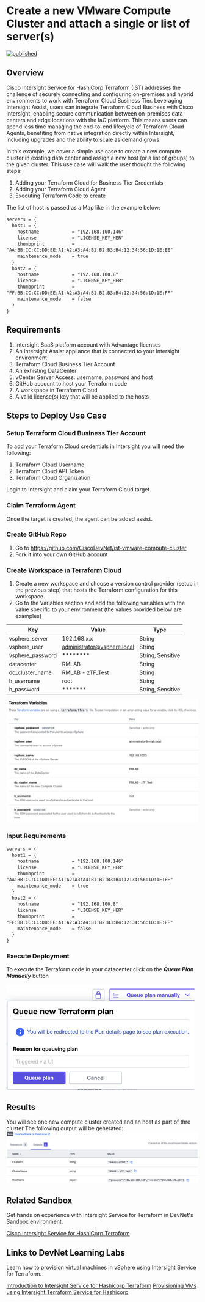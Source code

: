 # Create a new VMware Compute Cluster and attach a single or list of server(s) 
[![published](https://static.production.devnetcloud.com/codeexchange/assets/images/devnet-published.svg)](https://developer.cisco.com/codeexchange/github/repo/CiscoDevNet/ist-vmware-compute-cluster)
## Overview

Cisco Intersight Service for HashiCorp Terraform (IST) addresses the challenge of securely connecting and configuring on-premises and hybrid environments to work with Terraform Cloud Business Tier. Leveraging Intersight Assist, users can integrate Terraform Cloud Business with Cisco Intersight, enabling secure communication between on-premises data centers and edge locations with the IaC platform. This means users can spend less time managing the end-to-end lifecycle of Terraform Cloud Agents, benefiting from native integration directly within Intersight, including upgrades and the ability to scale as demand grows.

In this example, we cover a simple use case to create a new compute cluster in existing data center and assign a new host (or a list of groups) to the given cluster. This use case will walk the user thought the following steps:
1.	Adding your Terraform Cloud for Business Tier Credentials
2.	Adding your Terraform Cloud Agent
3.	Executing Terraform Code to create 

The list of host is passed as a Map like in the example below:

```
servers = {
  host1 = {
    hostname            = "192.168.100.146"
    license             = "LICENSE_KEY_HER"
    thumbprint          = "AA:BB:CC:CC:DD:EE:A1:A2:A3:A4:B1:B2:B3:B4:12:34:56:1D:1E:EE"
    maintenance_mode    = true
  }
  host2 = {
    hostname            = "192.168.100.8"
    license             = "LICENSE_KEY_HER"
    thumbprint          = "FF:BB:CC:CC:DD:EE:A1:A2:A3:A4:B1:B2:B3:B4:12:34:56:1D:1E:FF"
    maintenance_mode    = false
  }
}
```

## Requirements

1.	Intersight SaaS platform account with Advantage licenses
2.	An Intersight Assist appliance that is connected to your Intersight environment
3.	Terraform Cloud Business Tier Account
4.  An exhisting DataCenter
5.	vCenter Server Access: username, password and host
6.	GitHub account to host your Terraform code
7.  A workspace in Terraform Cloud 
8.  A valid license(s) key that will be applied to the hosts


## Steps to Deploy Use Case


### Setup Terraform Cloud Business Tier Account

To add your Terraform Cloud credentials in Intersight you will need the following:
1. Terraform Cloud Username
2. Terraform Cloud API Token
3. Terraform Cloud Organization

Login to Intersight and claim your Terraform Cloud target.

### Claim Terraform Agent

Once the target is created, the agent can be added assist. 

### Create GitHub Repo

1. Go to https://github.com/CiscoDevNet/ist-vmware-compute-cluster
2. Fork it into your own GitHub account

### Create Workspace in Terraform Cloud

1. Create a new workspace and choose a version control provider (setup in the previous step) that hosts the Terraform configuration for this workspace. 
2. Go to the Variables section and add the following variables with the value specific to your environment (the values provided below are examples)

| Key                |   Value          | Type         | 
|--------------------|------------------|--------------|
| vsphere_server | 192.168.x.x|String| 
| vsphere_user | administrator@vsphere.local|String |
| vsphere_password | ******** | String, Sensitive |
| datacenter | RMLAB | String|
| dc_cluster_name | RMLAB - zTF_Test |String|
| h_username | root | String|
| h_password | ******* | String, Sensitive |


 ![Variables](images/tf_variable.jpg)

### Input Requirements 
```
servers = {
  host1 = {
    hostname            = "192.168.100.146"
    license             = "LICENSE_KEY_HER"
    thumbprint          = "AA:BB:CC:CC:DD:EE:A1:A2:A3:A4:B1:B2:B3:B4:12:34:56:1D:1E:EE"
    maintenance_mode    = true
  }
  host2 = {
    hostname            = "192.168.100.8"
    license             = "LICENSE_KEY_HER"
    thumbprint          = "FF:BB:CC:CC:DD:EE:A1:A2:A3:A4:B1:B2:B3:B4:12:34:56:1D:1E:FF"
    maintenance_mode    = false
  }
}
```
### Execute Deployment

To execute the Terraform code in your datacenter click on the ***Queue Plan Manually*** button


![Queue Terraform Plan](images/queueTFPlan.png)


## Results

You will see one new compute cluster created and an host as part of thre cluster 
The following output will be generated:
   ![Queue Terraform Plan](images/tf_output.png)

## Related Sandbox

Get hands on experience with Intersight Service for Terraform in DevNet's Sandbox environment.

[Cisco Intersight Service for HashiCorp Terraform](https://devnetsandbox.cisco.com/RM/Diagram/Index/055e2dce-fdfd-4d26-a112-72b884ddd7c7?diagramType=Topology)

## Links to DevNet Learning Labs

Learn how to provision virtual machines in vSphere using Intersight Service for Terraform.

[Introduction to Intersight Service for Hashicorp Terraform](https://developer.cisco.com/learning/lab/intersight-01-ist-introduction/step/1)
[Provisioning VMs using Intersight Terraform Service for Hashicorp](https://developer.cisco.com/learning/lab/intersight-02-ist-vm-automation/step/1)
